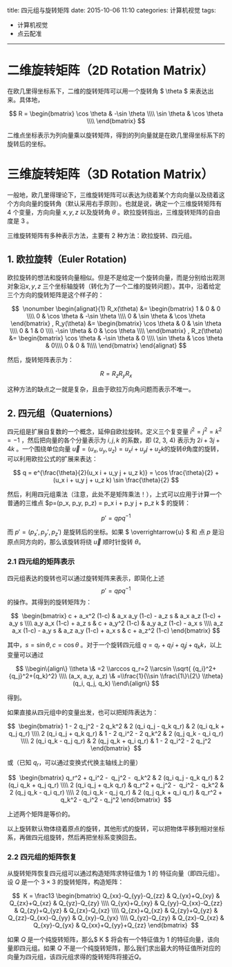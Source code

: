 title: 四元组与旋转矩阵
date: 2015-10-06 11:10
categories: 计算机视觉
tags: 
- 计算机视觉
- 点云配准
---

# 二维旋转矩阵（2D Rotation Matrix）

在欧几里得坐标系下，二维的旋转矩阵可以用一个旋转角 $ \theta $ 来表达出来。具体地，

$$ R = \begin{bmatrix} \cos \theta & -\sin \theta \\\\ \sin \theta & \cos \theta \\\\ \end{bmatrix} $$

二维点坐标表示为列向量乘以旋转矩阵，得到的列向量就是在欧几里得坐标系下的旋转后的坐标。

# 三维旋转矩阵（3D Rotation Matrix）

一般地，欧几里得理论下，三维旋转矩阵可以表达为绕着某个方向向量以及绕着这个方向向量的旋转角（默认采用右手原则）。也就是说，确定一个三维旋转矩阵有 4 个变量，方向向量 $x, y, z$ 以及旋转角 $\theta$ 。欧拉旋转指出，三维旋转矩阵的自由度是 3 。

三维旋转矩阵有多种表示方法，主要有 2 种方法：欧拉旋转、四元组。

## 1. 欧拉旋转（Euler Rotation)

欧拉旋转的想法和旋转向量相似。但是不是给定一个旋转向量，而是分别给出观测对象沿$x, y, z$ 三个坐标轴旋转（转化为了一个二维的旋转问题）。其中，沿着给定三个方向的旋转矩阵是这个样子的：

$$  \nonumber \begin{alignat}{1} R_x(\theta) &= \begin{bmatrix} 1 & 0 & 0 \\\\ 0 & \cos \theta & -\sin \theta \\\\ 0 & \sin \theta & \cos \theta \end{bmatrix} , R_y(\theta) &= \begin{bmatrix} \cos \theta & 0 & \sin \theta \\\\ 0 & 1 & 0 \\\\ -\sin \theta & 0 & \cos \theta \\\\ \end{bmatrix} , R_z(\theta) &= \begin{bmatrix} \cos \theta & -\sin \theta & 0 \\\\ \sin \theta & \cos \theta & 0\\\\ 0 & 0 & 1\\\\ \end{bmatrix} \end{alignat} $$

然后，旋转矩阵表示为：

$$ R=R_z R_y R_x $$

这种方法的缺点之一就是复杂，且由于欧拉万向角问题而表示不唯一。

## 2. 四元组（Quaternions）

四元组是扩展自复数的一个概念，延伸自欧拉旋转。定义三个复变量 $i^2=j^2=k^2=-1$ ，然后把向量的各个分量表示为 $i, j, k$ 的系数，即 (2, 3, 4) 表示为 $2i+3j+4k$ 。一个围绕单位向量 $\overrightarrow{u}=(u_x, u_y, u_z)=u_x i + u_y j + u_z k$的旋转$\theta$角度的旋转，可以利用欧拉公式的扩展来表达：

$$ q = e^{\frac{\theta}{2}(u_x i + u_y j + u_z k)} = \cos \frac{\theta}{2} + (u_x i + u_y j + u_z k) \sin \frac{\theta}{2} $$

然后，利用四元组乘法（注意，此处不是矩阵乘法！），上式可以应用于计算一个普通的三维点 $p=(p_x, p_y, p_z) = p_x i + p_y j + p_z k $ 的旋转：

$$ p' = q p q^{-1} $$

而 $p'=({p_x}', {p_y}', {p_z}')$ 是旋转后的坐标。如果 $ \overrightarrow{u} $ 和 点 $p$ 是沿原点同方向的，那么该旋转将绕 $\overrightarrow{u}$ 顺时针旋转 $\theta$。

### 2.1 四元组的矩阵表示

四元组表达的旋转也可以通过旋转矩阵来表示，即简化上述 $$ p' = q p q^{-1} $$ 的操作。其得到的旋转矩阵为：

$$  \begin{bmatrix} c + a_x^2 (1-c) & a_x a_y (1-c) - a_z s & a_x a_z (1-c) + a_y s \\\\ a_y a_x (1-c) + a_z s & c + a_y^2 (1-c) & a_y a_z (1-c) - a_x s \\\\ a_z a_x (1-c) - a_y s & a_z a_y (1-c) + a_x s & c + a_z^2 (1-c) \end{bmatrix} $$

其中，$s=\sin \theta, c = \cos \theta$ 。对于一个旋转四元组 $q=q_r+q_i i + q_j j + q_k k$，以上变量可以通过 

$$ \\begin\{align\} \\theta \& =2 \\arccos q_r=2 \\arcsin \\sqrt{ {q_i}^2+{q_j}^2+{q_k}^2} \\\\ (a_x, a_y, a_z) \& =\\frac{1}{\\sin \\frac\{1\}\{2\} \\theta} (q_i, q_j, q_k) \\end\{align\} $$

得到。

如果直接从四元组中的变量出发，也可以把矩阵表达为：

$$  \begin{bmatrix} 1 - 2 q_j^2 - 2 q_k^2 & 2 (q_i q_j - q_k q_r) & 2 (q_i q_k + q_j q_r) \\\\ 2 (q_i q_j + q_k q_r) & 1 - 2 q_i^2 - 2 q_k^2 & 2 (q_j q_k - q_i q_r) \\\\ 2 (q_i q_k - q_j q_r) & 2 (q_j q_k + q_i q_r) & 1 - 2 q_i^2 - 2 q_j^2 \end{bmatrix}  $$

或（已知 $q_r$，可以通过变换式代换主轴线上的量）

$$  \begin{bmatrix} q_r^2 + q_i^2 -  q_j^2 -  q_k^2 & 2 (q_i q_j - q_k q_r) & 2 (q_i q_k + q_j q_r) \\\\ 2 (q_i q_j + q_k q_r) & q_r^2 + q_j^2 -  q_i^2 -  q_k^2 & 2 (q_j q_k - q_i q_r) \\\\ 2 (q_i q_k - q_j q_r) & 2 (q_j q_k + q_i q_r) & q_r^2 + q_k^2 - q_i^2 - q_j^2 \end{bmatrix}  $$

上述两个矩阵是等价的。

以上旋转默认物体绕着原点的旋转，其他形式的旋转，可以把物体平移到相对坐标系，再做四元组旋转，然后再把坐标系变换回去。 

### 2.2 四元组的矩阵恢复

从旋转矩阵恢复四元组可以通过构造矩阵求特征值为 1 的 特征向量（即四元组）。设 $Q$ 是一个 $3\times 3$ 的旋转矩阵，构造矩阵：

$$  K = \frac13 \begin{bmatrix} Q_{xx}-Q_{yy}-Q_{zz} & Q_{yx}+Q_{xy} & Q_{zx}+Q_{xz} & Q_{yz}-Q_{zy} \\\\ Q_{yx}+Q_{xy} & Q_{yy}-Q_{xx}-Q_{zz} & Q_{zy}+Q_{yz} & Q_{zx}-Q_{xz} \\\\ Q_{zx}+Q_{xz} & Q_{zy}+Q_{yz} & Q_{zz}-Q_{xx}-Q_{yy} & Q_{xy}-Q_{yx} \\\\ Q_{yz}-Q_{zy} & Q_{zx}-Q_{xz} & Q_{xy}-Q_{yx} & Q_{xx}+Q_{yy}+Q_{zz} \end{bmatrix}  $$

如果 $Q$ 是一个纯旋转矩阵，那么$ K $ 将会有一个特征值为 1 的特征向量，该向量即四元组。如果 $Q$ 不是一个纯旋转矩阵，那么我们求出最大的特征值所对应的向量为四元组，该四元组求得的旋转矩阵将接近$Q$。
